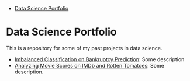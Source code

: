 - [Data Science Portfolio](#sec-1)

# Data Science Portfolio<a id="sec-1"></a>

This is a repository for some of my past projects in data science.

-   [Imbalanced Classification on Bankruptcy Prediction](http://rpubs.com/songxh0424/336831): Some description
-   [Analyzing Movie Scores on IMDb and Rotten Tomatoes](http://rpubs.com/songxh0424/336722): Some description.
